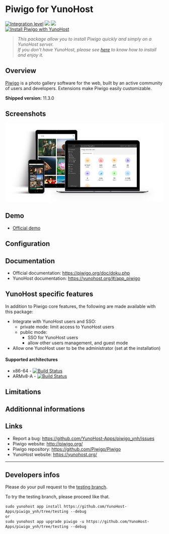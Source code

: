 # Piwigo for YunoHost

[![Integration level](https://dash.yunohost.org/integration/piwigo.svg)](https://dash.yunohost.org/appci/app/piwigo) ![](https://ci-apps.yunohost.org/ci/badges/piwigo.status.svg) ![](https://ci-apps.yunohost.org/ci/badges/piwigo.maintain.svg)  
[![Install Piwigo with YunoHost](https://install-app.yunohost.org/install-with-yunohost.png)](https://install-app.yunohost.org/?app=piwigo)

> *This package allow you to install Piwigo quickly and simply on a YunoHost server.  
If you don't have YunoHost, please see [here](https://yunohost.org/#/install) to know how to install and enjoy it.*

## Overview

[Piwigo](http://piwigo.org) is a photo gallery software for the web, built by an active community of users and developers. Extensions make Piwigo easily customizable.

**Shipped version:** 11.3.0

## Screenshots

![](sources/screenshot_Piwigo.jpg)

## Demo

* [Official demo](http://piwigo.org/demo/)

## Configuration

## Documentation

 * Official documentation: https://piwigo.org/doc/doku.php
 * YunoHost documentation: https://yunohost.org/#/app_piwigo

## YunoHost specific features

In addition to Piwigo core features, the following are made available with this package:
 * Integrate with YunoHost users and SSO:
   * private mode: limit access to YunoHost users
   * public mode:
     * SSO for YunoHost users
     * allow other users management, and guest mode
 * Allow one YunoHost user to be the administrator (set at the installation)

#### Supported architectures

* x86-64 - [![Build Status](https://ci-apps.yunohost.org/ci/logs/piwigo%20%28Apps%29.svg)](https://ci-apps.yunohost.org/ci/apps/piwigo/)
* ARMv8-A - [![Build Status](https://ci-apps-arm.yunohost.org/ci/logs/piwigo%20%28Apps%29.svg)](https://ci-apps-arm.yunohost.org/ci/apps/piwigo/)

## Limitations

## Additionnal informations

## Links

 * Report a bug: https://github.com/YunoHost-Apps/piwigo_ynh/issues
 * Piwigo website: http://piwigo.org/
 * Piwigo repository: https://github.com/Piwigo/Piwigo
 * YunoHost website: https://yunohost.org/

---

## Developers infos

Please do your pull request to the [testing branch](https://github.com/YunoHost-Apps/piwigo_ynh/tree/testing).

To try the testing branch, please proceed like that.
```
sudo yunohost app install https://github.com/YunoHost-Apps/piwigo_ynh/tree/testing --debug
or
sudo yunohost app upgrade piwigo -u https://github.com/YunoHost-Apps/piwigo_ynh/tree/testing --debug
```
